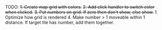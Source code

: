 TODO:
~~1. Create map grid with colors.~~
~~2. Add click handler to switch color when clicked.~~
~~3. Put numbers on grid. If zero then don't show, else show.~~
    1. Optimize how grid is rendered
4. Make number > 1 moveable within 1 distance. If target tile has number, add them together.
